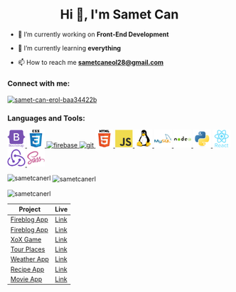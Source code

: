 <h1 align="center">Hi 👋, I'm Samet Can</h1>


- 🔭 I’m currently working on **Front-End Development**

- 🌱 I’m currently learning **everything**

- 📫 How to reach me **sametcaneol28@gmail.com**

<h3 align="left">Connect with me:</h3>
<p align="left">
<a href="https://www.linkedin.com/in/samet-can-erol/" target="blank"><img align="center" src="https://raw.githubusercontent.com/rahuldkjain/github-profile-readme-generator/master/src/images/icons/Social/linked-in-alt.svg" alt="samet-can-erol-baa34422b" height="30" width="40" /></a>
</p>

<h3 align="left">Languages and Tools:</h3>
<p align="left"> <a href="https://getbootstrap.com" target="_blank" rel="noreferrer"> <img src="https://raw.githubusercontent.com/devicons/devicon/master/icons/bootstrap/bootstrap-plain-wordmark.svg" alt="bootstrap" width="40" height="40"/> </a> <a href="https://www.w3schools.com/css/" target="_blank" rel="noreferrer"> <img src="https://raw.githubusercontent.com/devicons/devicon/master/icons/css3/css3-original-wordmark.svg" alt="css3" width="40" height="40"/> </a> <a href="https://firebase.google.com/" target="_blank" rel="noreferrer"> <img src="https://www.vectorlogo.zone/logos/firebase/firebase-icon.svg" alt="firebase" width="40" height="40"/> </a> <a href="https://git-scm.com/" target="_blank" rel="noreferrer"> <img src="https://www.vectorlogo.zone/logos/git-scm/git-scm-icon.svg" alt="git" width="40" height="40"/> </a> <a href="https://www.w3.org/html/" target="_blank" rel="noreferrer"> <img src="https://raw.githubusercontent.com/devicons/devicon/master/icons/html5/html5-original-wordmark.svg" alt="html5" width="40" height="40"/> </a> <a href="https://developer.mozilla.org/en-US/docs/Web/JavaScript" target="_blank" rel="noreferrer"> <img src="https://raw.githubusercontent.com/devicons/devicon/master/icons/javascript/javascript-original.svg" alt="javascript" width="40" height="40"/> </a> <a href="https://www.linux.org/" target="_blank" rel="noreferrer"> <img src="https://raw.githubusercontent.com/devicons/devicon/master/icons/linux/linux-original.svg" alt="linux" width="40" height="40"/> </a> <a href="https://www.mysql.com/" target="_blank" rel="noreferrer"> <img src="https://raw.githubusercontent.com/devicons/devicon/master/icons/mysql/mysql-original-wordmark.svg" alt="mysql" width="40" height="40"/> </a> <a href="https://nodejs.org" target="_blank" rel="noreferrer"> <img src="https://raw.githubusercontent.com/devicons/devicon/master/icons/nodejs/nodejs-original-wordmark.svg" alt="nodejs" width="40" height="40"/> </a> <a href="https://www.python.org" target="_blank" rel="noreferrer"> <img src="https://raw.githubusercontent.com/devicons/devicon/master/icons/python/python-original.svg" alt="python" width="40" height="40"/> </a> <a href="https://reactjs.org/" target="_blank" rel="noreferrer"> <img src="https://raw.githubusercontent.com/devicons/devicon/master/icons/react/react-original-wordmark.svg" alt="react" width="40" height="40"/> </a> <a href="https://redux.js.org" target="_blank" rel="noreferrer"> <img src="https://raw.githubusercontent.com/devicons/devicon/master/icons/redux/redux-original.svg" alt="redux" width="40" height="40"/> </a> <a href="https://sass-lang.com" target="_blank" rel="noreferrer"> <img src="https://raw.githubusercontent.com/devicons/devicon/master/icons/sass/sass-original.svg" alt="sass" width="40" height="40"/> </a> </p>

<p><img align="left" src="https://github-readme-stats.vercel.app/api/top-langs?username=sametcanerl&show_icons=true&locale=en&layout=compact" alt="sametcanerl" /></p>

<p>&nbsp;<img align="center" src="https://github-readme-stats.vercel.app/api?username=sametcanerl&show_icons=true&locale=en" alt="sametcanerl" /></p>

<p><img align="center" src="https://github-readme-streak-stats.herokuapp.com/?user=sametcanerl&" alt="sametcanerl" /></p>

Project | Live
------------- | -------------
[Fireblog App](https://github.com/sametcanerl/shopping-cart)| [Link](https://sce-shopping-cart.netlify.app/)
[Fireblog App](https://github.com/sametcanerl/blog-app)| [Link](https://sce-blogapp.netlify.app/)
[XoX Game](https://github.com/sametcanerl/xox-game)| [Link](https://sce-xox-game.netlify.app/)
[Tour Places](https://github.com/sametcanerl/tour-places)| [Link](https://new-tour-places.netlify.app/)
[Weather App](https://github.com/sametcanerl/weather-app)  | [Link](https://samet-weather-app.netlify.app/)
[Recipe App](https://github.com/sametcanerl/recipe-app)  | [Link](https://samet-recipe-app.netlify.app/)
[Movie App](https://github.com/sametcanerl/movie-app)  | [Link](https://samet-movie-app.netlify.app/)

